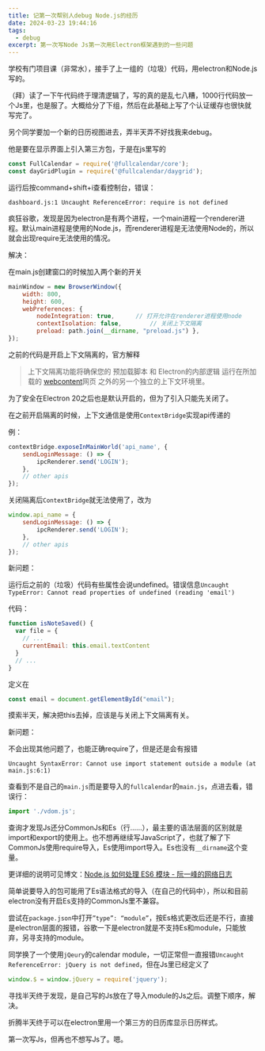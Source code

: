 ```yaml
---
title: 记第一次帮别人debug Node.js的经历
date: 2024-03-23 19:44:16
tags:
  - debug
excerpt: 第一次写Node Js第一次用Electron框架遇到的一些问题
---
```

学校有门项目课（非常水），接手了上一组的（垃圾）代码，用electron和Node.js写的。

（拜）读了一下午代码终于理清逻辑了，写的真的是乱七八糟，1000行代码放一个Js里，也是服了。大概给分了下组，然后在此基础上写了个认证缓存也很快就写完了。

另个同学要加一个新的日历视图进去，弄半天弄不好找我来debug。

他是要在显示界面上引入第三方包，于是在js里写的

``` javascript
const FullCalendar = require('@fullcalendar/core');
const dayGridPlugin = require('@fullcalendar/daygrid');
```

运行后按command+shift+i查看控制台，错误：

`dashboard.js:1 Uncaught ReferenceError: require is not defined`

疯狂谷歌，发现是因为electron是有两个进程，一个main进程一个renderer进程。默认main进程是使用的Node.js，而renderer进程是无法使用Node的，所以就会出现require无法使用的情况。

解决：

在main.js创建窗口的时候加入两个新的开关
``` javascript
mainWindow = new BrowserWindow({
    width: 800,
    height: 600,
    webPreferences: { 
		nodeIntegration: true,		// 打开允许在renderer进程使用node
        contextIsolation: false,		// 关闭上下文隔离
        preload: path.join(__dirname, "preload.js") },
});

```
之前的代码是开启上下文隔离的，官方解释

> 上下文隔离功能将确保您的 预加载脚本 和 Electron的内部逻辑 运行在所加载的 [webcontent](https://www.electronjs.org/zh/docs/latest/api/web-contents)网页 之外的另一个独立的上下文环境里。

为了安全在Electron 20之后也是默认开启的，但为了引入只能先关闭了。

在之前开启隔离的时候，上下文通信是使用`ContextBridge`实现api传递的

例：
``` javascript
contextBridge.exposeInMainWorld('api_name', {
    sendLoginMessage: () => {
        ipcRenderer.send('LOGIN');
    },
	// other apis
});

```
关闭隔离后`ContextBridge`就无法使用了，改为
``` javascript
window.api_name = {
    sendLoginMessage: () => {
        ipcRenderer.send('LOGIN');
    },
	// other apis
});
```

新问题：

运行后之前的（垃圾）代码有些属性会说undefined。错误信息`Uncaught TypeError: Cannot read properties of undefined (reading 'email')`

代码：
``` javascript
function isNoteSaved() {
  var file = {
    // ...
    currentEmail: this.email.textContent
  }
  // ...
}
```

定义在

```javascript
const email = document.getElementById("email");
```

摸索半天，解决把this去掉，应该是与关闭上下文隔离有关。

新问题：

不会出现其他问题了，也能正确require了，但是还是会有报错

`Uncaught SyntaxError: Cannot use import statement outside a module (at main.js:6:1)`

查看到不是自己的`main.js`而是要导入的`fullcalendar`的`main.js`，点进去看，错误行：

``` javascript
import './vdom.js';
```

查询才发现Js还分CommonJs和Es（行……），最主要的语法层面的区别就是import和export的使用上。也不想再继续写JavaScript了，也就了解了下CommonJs使用require导入，Es使用import导入。Es也没有`__dirname`这个变量。

更详细的说明可见博文：[Node.js 如何处理 ES6 模块 - 阮一峰的网络日志](https://www.ruanyifeng.com/blog/2020/08/how-nodejs-use-es6-module.html)

简单说要导入的包可能用了Es语法格式的导入（在自己的代码中），所以和目前electron没有开启Es支持的CommonJs里不兼容。

尝试在`package.json`中打开`”type”: “module”`，按Es格式更改后还是不行，直接是electron层面的报错，谷歌一下是electron就是不支持Es和module，只能放弃，另寻支持的module。

同学换了一个使用`jQeury`的calendar module，一切正常但一直报错`Uncaught ReferenceError: jQuery is not defined`，但在Js里已经定义了

``` javascript
window.$ = window.jQuery = require('jquery');
```

寻找半天终于发现，是自己写的Js放在了导入module的Js之后。调整下顺序，解决。

折腾半天终于可以在electron里用一个第三方的日历库显示日历样式。

第一次写Js，但再也不想写Js了。嗯。

